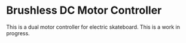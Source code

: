 # Brushless DC Motor Controller
This is a dual motor controller for electric skateboard. This is a work in progress.
